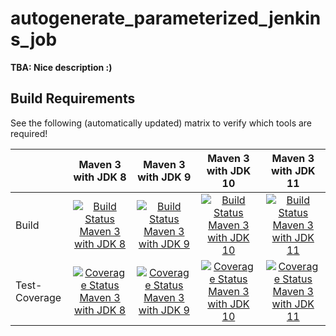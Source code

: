 # autogenerate_parameterized_jenkins_job

**TBA: Nice description :)**

## Build Requirements

See the following (automatically updated) matrix to verify which tools are required! 

|             |Maven 3 with JDK 8|Maven 3 with JDK 9| Maven 3 with JDK 10|Maven 3 with JDK 11|
|-------------|:----------------:|:----------------:|:------------------:|:-----------------:|
|Build        |[![Build Status Maven 3 with JDK 8](https://jenkins.empty-stack.com/statusbadges-build/icon?job=build_projects/autogenerate_parameterized_jenkins_job-builds/master-maven-3-jdk-8-slim)](https://jenkins.empty-stack.com/job/build_projects/job/autogenerate_parameterized_jenkins_job-builds/job/master-maven-3-jdk-8-slim/)|[![Build Status Maven 3 with JDK 9](https://jenkins.empty-stack.com/statusbadges-build/icon?job=build_projects/autogenerate_parameterized_jenkins_job-builds/master-maven-3-jdk-9-slim)](https://jenkins.empty-stack.com/job/build_projects/job/autogenerate_parameterized_jenkins_job-builds/job/master-maven-3-jdk-9-slim/)|[![Build Status Maven 3 with JDK 10](https://jenkins.empty-stack.com/statusbadges-build/icon?job=build_projects/autogenerate_parameterized_jenkins_job-builds/master-maven-3-jdk-10-slim)](https://jenkins.empty-stack.com/job/build_projects/job/autogenerate_parameterized_jenkins_job-builds/job/master-maven-3-jdk-10-slim/)|[![Build Status Maven 3 with JDK 11](https://jenkins.empty-stack.com/statusbadges-build/icon?job=build_projects/autogenerate_parameterized_jenkins_job-builds/master-maven-3-jdk-11-slim)](https://jenkins.empty-stack.com/job/build_projects/job/autogenerate_parameterized_jenkins_job-builds/job/master-maven-3-jdk-11-slim/)|
|Test-Coverage|[![Coverage Status Maven 3 with JDK 8](https://jenkins.empty-stack.com/statusbadges-coverage/icon?job=build_projects/autogenerate_parameterized_jenkins_job-builds/master-maven-3-jdk-8-slim)](https://jenkins.empty-stack.com/job/build_projects/job/autogenerate_parameterized_jenkins_job-builds/job/master-maven-3-jdk-8-slim/)|[![Coverage Status Maven 3 with JDK 9](https://jenkins.empty-stack.com/statusbadges-coverage/icon?job=build_projects/autogenerate_parameterized_jenkins_job-builds/master-maven-3-jdk-9-slim)](https://jenkins.empty-stack.com/job/build_projects/job/autogenerate_parameterized_jenkins_job-builds/job/master-maven-3-jdk-9-slim/)|[![Coverage Status Maven 3 with JDK 10](https://jenkins.empty-stack.com/statusbadges-coverage/icon?job=build_projects/autogenerate_parameterized_jenkins_job-builds/master-maven-3-jdk-10-slim)](https://jenkins.empty-stack.com/job/build_projects/job/autogenerate_parameterized_jenkins_job-builds/job/master-maven-3-jdk-10-slim/)|[![Coverage Status Maven 3 with JDK 11](https://jenkins.empty-stack.com/statusbadges-coverage/icon?job=build_projects/autogenerate_parameterized_jenkins_job-builds/master-maven-3-jdk-11-slim)](https://jenkins.empty-stack.com/job/build_projects/job/autogenerate_parameterized_jenkins_job-builds/job/master-maven-3-jdk-11-slim/)|

